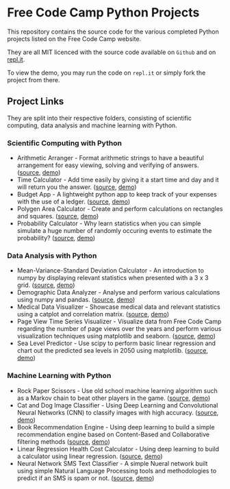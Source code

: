 # Free Code Camp Python Projects

This repository contains the source code for the various completed Python projects listed on the Free Code Camp website.

They are all MIT licenced with the source code available on `Github` and on [repl.it](https://repl.it/@wonyk99).

To view the demo, you may run the code on `repl.it` or simply fork the project from there.

## Project Links

They are split into their respective folders, consisting of scientific computing, data analysis and machine learning with Python.

### Scientific Computing with Python

- Arithmetic Arranger - Format arithmetic strings to have a beautiful arrangement for easy viewing, solving and verifying of answers. ([source](Scientific-Computing/fcc-arithmetic-arranger), [demo](https://repl.it/@wonyk99/fcc-arithmetic-arranger))
- Time Calculator - Add time easily by giving it a start time and day and it will return you the answer. ([source](Scientific-Computing/fcc-time-calculator), [demo](https://repl.it/@wonyk99/fcc-time-calculator))
- Budget App - A lightweight python app to keep track of your expenses with the use of a ledger. ([source](Scientific-Computing/fcc-budget-app), [demo](https://repl.it/@wonyk99/fcc-budget-app))
- Polygen Area Calculator - Create and perform calculations on rectangles and squares. ([source](Scientific-Computing/fcc-shape-calculator), [demo](https://repl.it/@wonyk99/fcc-shape-calculator))
- Probability Calculator - Why learn statistics when you can simple simulate a huge number of randomly occuring events to estimate the probability? ([source](Scientific-Computing/fcc-probability-calculator), [demo](https://repl.it/@wonyk99/fcc-probability-calculator))

### Data Analysis with Python

- Mean-Variance-Standard Deviation Calculator - An introduction to numpy by displaying relevant statistics when presented with a 3 x 3 grid. ([source](Data-Analytics/mean-variance-stddev-calculator), [demo](https://replit.com/@wonyk99/mean-variance-standard-deviation-calculator))
- Demographic Data Analyzer - Analyse and perform various calculations using numpy and pandas. ([source](Data-Analytics/demographic-data-analyser), [demo](https://replit.com/@wonyk99/demographic-data-analyzer))
- Medical Data Visualizer - Showcase medical data and relevant statistics using a catplot and correlation matrix. ([source](Data-Analytics/medical-data-visualiser), [demo](https://replit.com/@wonyk99/medical-data-visualizer))
- Page View Time Series Visualizer - Visualize data from Free Code Camp regarding the number of page views over the years and perform various visualization techniques using matplotlib and seaborn. ([source](Data-Analytics/page-view-time-series-visualiser), [demo](https://replit.com/@wonyk99/page-view-time-series-visualizer))
- Sea Level Predictor - Use scipy to perform basic linear regression and chart out the predicted sea levels in 2050 using matplotlib. ([source](Data-Analytics/sea-level-predictor), [demo](https://replit.com/@wonyk99/sea-level-predictor))

### Machine Learning with Python

- Rock Paper Scissors - Use old school machine learning algorithm such as a Markov chain to beat other players in the game. ([source](Machine-Learning/rock-paper-scissors), [demo](https://replit.com/@wonyk99/rock-paper-scissors#main.py))
- Cat and Dog Image Classifier - Using Deep Learning and Convolutional Neural Networks (CNN) to classify images with high accuracy. ([source](Machine-Learning/cat-and-dog-classifier), [demo](https://colab.research.google.com/drive/1O9gu1ZktSE9jLAF2a8VUmp3ZDWeI4rM1?usp=sharing))
- Book Recommendation Engine - Using deep learning to build a simple recommendation engine based on Content-Based and Collaborative filtering methods ([source](Machine-Learning/book-recommendation-engine), [demo](https://colab.research.google.com/drive/1UzTQ2sWJnDH7GuBvKLsVSsVCxBkeem-Z?usp=sharing))
- Linear Regression Health Cost Calculator - Using deep learning to build a calculator using linear regression. ([source](Machine-Learning/health-cost-calculator), [demo](https://colab.research.google.com/drive/1dKSbjA_7yXwvg5piiJh59ifm_qQJsNQA?usp=sharing))
- Neural Network SMS Text Classifier - A simple Nueral network built using simple Natural Language Processing tools and methodologies to predict if an SMS is spam or not. ([source](Machine-Learning/sms-text-classifier), [demo](https://colab.research.google.com/drive/1iLk_V_Ao0v6ci0qi1hLdKzHHHM3qVQQj?usp=sharing))

